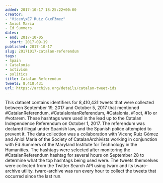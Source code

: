 ```yaml
---
added: 2017-10-17 18:25:22+00:00
creator:
- "Vicen\xE7 Ruiz G\xF3mez"
- Aniol Maria
- Ed Summers
dates:
- end: 2017-10-05
  start: 2017-09-19
published: 2017-10-17
slug: 20171017-catalan-referendum
tags:
- Spain
- Catalonia
- activism
- politics
title: Catalan Referendum
tweets: 8,410,431
url: https://archive.org/details/catalan-tweet-ids
---
```


This dataset contains identifiers for 8,410,431 tweets that were collected between September 19, 2017 and October 5, 2017 that mentioned #CatalanReferendum, #CatalalonianReferendum, #Catalonia, #1oct, #1o or #votarem. These hashtags were used in the lead up to the Catalan Independence Referendum on October 1, 2017. The referendum was  declared illegal under Spanish law, and the Spanish police attempted to prevent it. The data collection was a collaboration with Vicenç Ruiz Gómez and Aniol Maria of the Society of CatalanArchivists working in conjunction with Ed Summers of the Maryland Institute for Technology in the Humanities. The hashtags were selected after monitoring the  #CatalanReferendum hashtag for several hours on September 28 to determine what the top hashtags being used were. The tweets themselves were collected from the Twitter Search API using twarc and its twarc-archive utility. twarc-archive was run every hour to collect the tweets that occurred since the last run.
